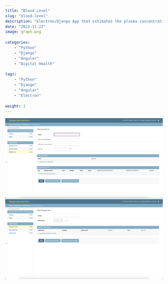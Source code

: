```yaml
---
title: "Blood Level"
slug: "blood-level"
description: "Electron/Django App that estimates the plasma concentration of a drug, given an accurate dose history, and pharmacokinetic data."
date: "2022-11-22"
image: graph.png

categories:
    - "Python"
    - "Django"
    - "Angular"
    - "Digital Health"

tags:
    - "Python"
    - "Django"
    - "Angular"
    - "Electron"

weight: 1
---
```


![Add Substance](add-substance.png) ![add-dosage-form](add-dosage-form.png)
